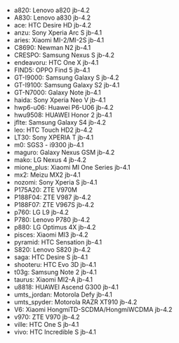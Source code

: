 * a820: Lenovo a820 jb-4.2
* A830: Lenovo a830 jb-4.2
* ace: HTC Desire HD jb-4.2
* anzu: Sony Xperia Arc S jb-4.1
* aries: Xiaomi MI-2/MI-2S jb-4.1
* C8690: Newman N2  jb-4.1
* CRESPO: Samsung Nexus S jb-4.2
* endeavoru: HTC One X jb-4.1
* FIND5: OPPO Find 5 jb-4.1
* GT-I9000: Samsung Galaxy S jb-4.2
* GT-I9100: Samsung Galaxy S2 jb-4.1
* GT-N7000: Galaxy Note jb-4.1
* haida: Sony Xperia Neo V jb-4.1
* hwp6-u06: Huawei P6-U06 jb-4.2
* hwu9508: HUAWEI Honor 2 jb-4.1
* jflte: Samsung Galaxy S4 jb-4.2
* leo: HTC Touch HD2 jb-4.2
* LT30: Sony XPERIA T jb-4.1
* m0: SGS3 - i9300 jb-4.1
* maguro: Galaxy Nexus GSM jb-4.2
* mako: LG Nexus 4 jb-4.2
* mione_plus: Xiaomi MI One Series jb-4.1
* mx2: Meizu MX2 jb-4.1
* nozomi: Sony Xperia S jb-4.1
* P175A20: ZTE V970M 
* P188F04: ZTE V987 jb-4.2
* P188F07: ZTE V967S jb-4.2
* p760: LG L9 jb-4.2
* P780: Lenovo P780 jb-4.2
* p880: LG Optimus 4X jb-4.2
* pisces: Xiaomi MI3 jb-4.2
* pyramid: HTC Sensation jb-4.1
* S820: Lenovo S820 jb-4.2
* saga: HTC Desire S jb-4.1
* shooteru: HTC Evo 3D jb-4.1
* t03g: Samsung Note 2 jb-4.1
* taurus: Xiaomi MI2-A jb-4.1
* u8818: HUAWEI Ascend G300 jb-4.1
* umts_jordan: Motorola Defy jb-4.1
* umts_spyder: Motorola RAZR XT910 jb-4.2
* V6: Xiaomi HongmiTD-SCDMA/HongmiWCDMA jb-4.2
* v970: ZTE V970 jb-4.2
* ville: HTC One S jb-4.1
* vivo: HTC Incredible S jb-4.1